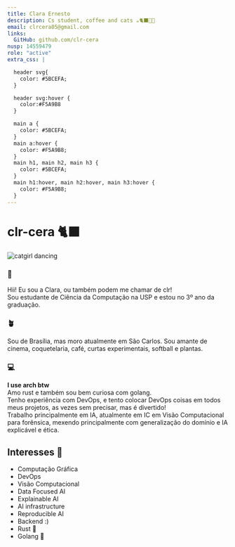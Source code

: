 ```yaml
---
title: Clara Ernesto
description: Cs student, coffee and cats ☕🐈‍⬛🏳️‍⚧️
email: clrcera05@gmail.com
links:
  GitHub: github.com/clr-cera
nusp: 14559479
role: "active"
extra_css: |

  header svg{
    color: #5BCEFA;
  }

  header svg:hover {
    color:#F5A9B8
  }

  main a {
    color: #5BCEFA;
  }
  main a:hover {
    color: #F5A9B8;
  }
  main h1, main h2, main h3 {
    color: #5BCEFA;
  }
  main h1:hover, main h2:hover, main h3:hover {
    color: #F5A9B8;
  }
---
```


# clr-cera 🐈‍⬛

<img alt="catgirl dancing" src="https://49.media.tumblr.com/1d22e05ebcc550e041d14498a82ed758/tumblr_o0r3vm9Ywy1v4znzzo1_400.gif">

### 👋

Hii! Eu sou a Clara, ou também podem me chamar de clr!<br>
Sou estudante de Ciência da Computação na USP e estou no 3º ano da graduação.

### 🪴

Sou de Brasília, mas moro atualmente em São Carlos.
Sou amante de cinema, coquetelaria, café, curtas experimentais, softball e plantas.

### 💻

**I use arch btw**<br>
Amo rust e também sou bem curiosa com golang.<br>
Tenho experiência com DevOps, e tento colocar DevOps coisas em todos meus projetos, as vezes sem precisar, mas é divertido!<br>
Trabalho principalmente em IA, atualmente em IC em Visão Computacional para forênsica, mexendo principalmente com generalização do domínio e IA explicável e ética.

## Interesses 📖

- Computação Gráfica
- DevOps
- Visão Computacional
- Data Focused AI
- Explainable AI
- AI infrastructure
- Reproducible AI
- Backend :)
- Rust 🦀
- Golang 🐹

<script
    src="https://cdn.jsdelivr.net/gh/tylxr59/oneko.js@479fd09500f5e2067ed0bb6eb21e0ddcdeebbb76/oneko.js"
    data-cat="https://cdn.jsdelivr.net/gh/tylxr59/oneko.js@479fd09500f5e2067ed0bb6eb21e0ddcdeebbb76/oneko.gif"
    integrity="sha384-N+DIaUacxTdR3zopUTYSfgj5E9vd3hyhNxs8fVpZm8TtsM93UGKZHTx9lb8KF089"
    crossorigin="anonymous"
></script>
